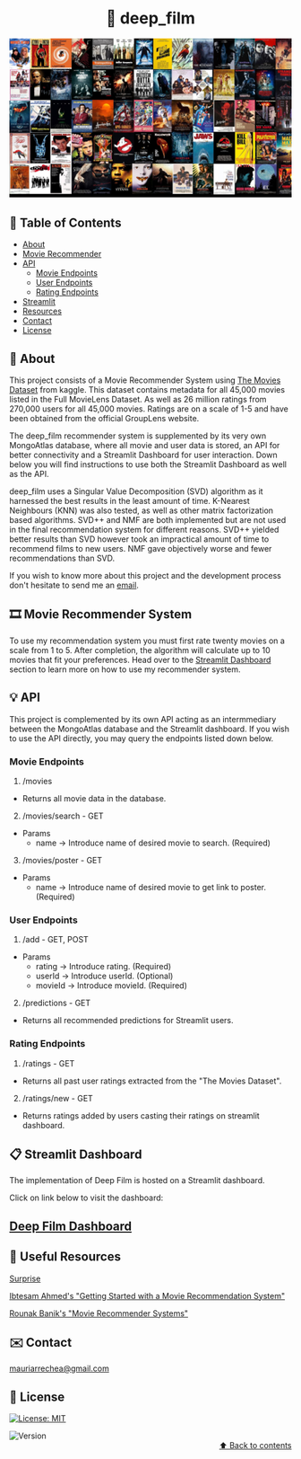 # <div align="center"> :movie_camera: deep_film </div>


![Alt](/images/movies_collage.jpg "Movies")



## :scroll: Table of Contents

* [About](#newspaper-about)
* [Movie Recommender](#film_strip-movie-recommender)
* [API](#bulb-api)
    * [Movie Endpoints](#movie-endpoints)
    * [User Endpoints](#user-endpoints)
    * [Rating Endpoints](#rating-endpoints)
* [Streamlit](#clipboard-streamlit-dashboard)
* [Resources](#notebook_with_decorative_cover-useful-resources)
* [Contact](#envelope-contact)
* [License](#key-license)

## :newspaper: About

This project consists of a Movie Recommender System using [The Movies Dataset](https://www.kaggle.com/rounakbanik/the-movies-dataset) from kaggle. This dataset contains metadata for all 45,000 movies listed in the Full MovieLens Dataset. As well as 26 million ratings from 270,000 users for all 45,000 movies. Ratings are on a scale of 1-5 and have been obtained from the official GroupLens website.

The deep_film recommender system is supplemented by its very own MongoAtlas database, where all movie and user data is stored, an API for better connectivity and a Streamlit Dashboard for user interaction. Down below you will find instructions to use both the Streamlit Dashboard as well as the API.

deep_film uses a Singular Value Decomposition (SVD) algorithm as it harnessed the best results in the least amount of time. K-Nearest Neighbours (KNN) was also tested, as well as other matrix factorization based algorithms. SVD++ and NMF are both implemented but are not used in the final recommendation system for different reasons. SVD++ yielded better results than SVD however took an impractical amount of time to recommend films to new users. NMF gave objectively worse and fewer recommendations than SVD. 

If you wish to know more about this project and the development process don't hesitate to send me an [email](#envelope-contact).

## :film_strip: Movie Recommender System


To use my recommendation system you must first rate twenty movies on a scale from 1 to 5. After completion, the algorithm will calculate up to 10 movies that fit your preferences. Head over to the [Streamlit Dashboard](#streamlit-dashboard) section to learn more on how to use my recommender system.

## :bulb: API 

This project is complemented by its own API acting as an intermmediary between the MongoAtlas database and the Streamlit dashboard. If you wish to use the API directly, you may query the endpoints listed down below.

### Movie Endpoints
1. /movies
- Returns all movie data in the database.
2. /movies/search - GET
- Params
    - name -> Introduce name of desired movie to search. (Required)
3. /movies/poster - GET
- Params
    - name -> Introduce name of desired movie to get link to poster. (Required)

### User Endpoints
1. /add - GET, POST
- Params
    - rating -> Introduce rating. (Required)
    - userId -> Introduce userId. (Optional)
    - movieId -> Introduce movieId. (Required)

2. /predictions - GET
- Returns all recommended predictions for Streamlit users.


### Rating Endpoints
1. /ratings - GET
- Returns all past user ratings extracted from the "The Movies Dataset".

2. /ratings/new - GET
- Returns ratings added by users casting their ratings on streamlit dashboard.


## :clipboard: Streamlit Dashboard

The implementation of Deep Film is hosted on a Streamlit dashboard.

Click on link below to visit the dashboard:

## [Deep Film Dashboard]()

## :notebook_with_decorative_cover: Useful Resources

[Surprise](https://surprise.readthedocs.io/en/stable/)

[Ibtesam Ahmed's "Getting Started with a Movie Recommendation System"](https://www.kaggle.com/ibtesama/getting-started-with-a-movie-recommendation-system)  

[Rounak Banik's "Movie Recommender Systems"](https://www.kaggle.com/rounakbanik/movie-recommender-systems)
## :envelope: Contact

mauriarrechea@gmail.com
## :key: License
[![License: MIT](https://img.shields.io/badge/License-MIT-yellow.svg)](LICENSE)


<img alt="Version" src="https://img.shields.io/badge/version-1.0.0-blue.svg?cacheSeconds=2592000" />


<div align="right"><a href="#scroll-table-of-contents">&#11014; Back to contents</a></div>